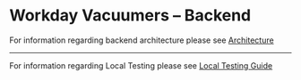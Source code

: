 # Workday Vacuumers – Backend


For information regarding backend architecture please see [Architecture](../documentation/backend_architecture.md)

---

For information regarding Local Testing please see [Local Testing Guide](../documentation/local_testing.md)
